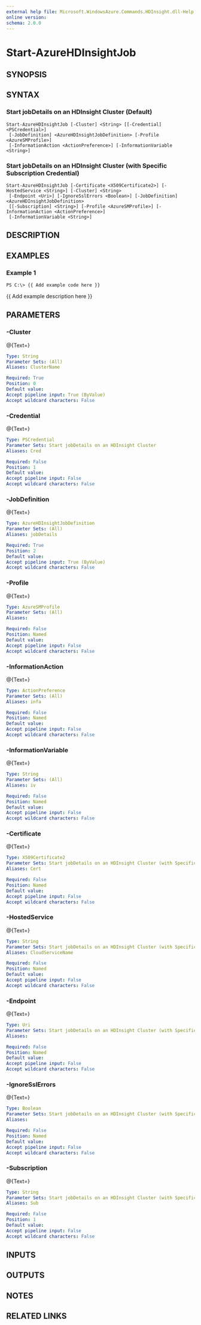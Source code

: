 ```yaml
---
external help file: Microsoft.WindowsAzure.Commands.HDInsight.dll-Help.xml
online version: 
schema: 2.0.0
---
```


# Start-AzureHDInsightJob
## SYNOPSIS

## SYNTAX

### Start jobDetails on an HDInsight Cluster (Default)
```
Start-AzureHDInsightJob [-Cluster] <String> [[-Credential] <PSCredential>]
 [-JobDefinition] <AzureHDInsightJobDefinition> [-Profile <AzureSMProfile>]
 [-InformationAction <ActionPreference>] [-InformationVariable <String>]
```

### Start jobDetails on an HDInsight Cluster (with Specific Subscription Credential)
```
Start-AzureHDInsightJob [-Certificate <X509Certificate2>] [-HostedService <String>] [-Cluster] <String>
 [-Endpoint <Uri>] [-IgnoreSslErrors <Boolean>] [-JobDefinition] <AzureHDInsightJobDefinition>
 [[-Subscription] <String>] [-Profile <AzureSMProfile>] [-InformationAction <ActionPreference>]
 [-InformationVariable <String>]
```

## DESCRIPTION

## EXAMPLES

### Example 1
```
PS C:\> {{ Add example code here }}
```

{{ Add example description here }}

## PARAMETERS

### -Cluster
@{Text=}

```yaml
Type: String
Parameter Sets: (All)
Aliases: ClusterName

Required: True
Position: 0
Default value: 
Accept pipeline input: True (ByValue)
Accept wildcard characters: False
```

### -Credential
@{Text=}

```yaml
Type: PSCredential
Parameter Sets: Start jobDetails on an HDInsight Cluster
Aliases: Cred

Required: False
Position: 1
Default value: 
Accept pipeline input: False
Accept wildcard characters: False
```

### -JobDefinition
@{Text=}

```yaml
Type: AzureHDInsightJobDefinition
Parameter Sets: (All)
Aliases: jobDetails

Required: True
Position: 2
Default value: 
Accept pipeline input: True (ByValue)
Accept wildcard characters: False
```

### -Profile
@{Text=}

```yaml
Type: AzureSMProfile
Parameter Sets: (All)
Aliases: 

Required: False
Position: Named
Default value: 
Accept pipeline input: False
Accept wildcard characters: False
```

### -InformationAction
@{Text=}

```yaml
Type: ActionPreference
Parameter Sets: (All)
Aliases: infa

Required: False
Position: Named
Default value: 
Accept pipeline input: False
Accept wildcard characters: False
```

### -InformationVariable
@{Text=}

```yaml
Type: String
Parameter Sets: (All)
Aliases: iv

Required: False
Position: Named
Default value: 
Accept pipeline input: False
Accept wildcard characters: False
```

### -Certificate
@{Text=}

```yaml
Type: X509Certificate2
Parameter Sets: Start jobDetails on an HDInsight Cluster (with Specific Subscription Credential)
Aliases: Cert

Required: False
Position: Named
Default value: 
Accept pipeline input: False
Accept wildcard characters: False
```

### -HostedService
@{Text=}

```yaml
Type: String
Parameter Sets: Start jobDetails on an HDInsight Cluster (with Specific Subscription Credential)
Aliases: CloudServiceName

Required: False
Position: Named
Default value: 
Accept pipeline input: False
Accept wildcard characters: False
```

### -Endpoint
@{Text=}

```yaml
Type: Uri
Parameter Sets: Start jobDetails on an HDInsight Cluster (with Specific Subscription Credential)
Aliases: 

Required: False
Position: Named
Default value: 
Accept pipeline input: False
Accept wildcard characters: False
```

### -IgnoreSslErrors
@{Text=}

```yaml
Type: Boolean
Parameter Sets: Start jobDetails on an HDInsight Cluster (with Specific Subscription Credential)
Aliases: 

Required: False
Position: Named
Default value: 
Accept pipeline input: False
Accept wildcard characters: False
```

### -Subscription
@{Text=}

```yaml
Type: String
Parameter Sets: Start jobDetails on an HDInsight Cluster (with Specific Subscription Credential)
Aliases: Sub

Required: False
Position: 1
Default value: 
Accept pipeline input: False
Accept wildcard characters: False
```

## INPUTS

## OUTPUTS

## NOTES

## RELATED LINKS

